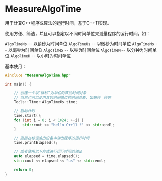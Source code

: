 # MeasureAlgoTime
用于计算C++程序或算法的运行时间，基于C++11实现。

使用方便、简洁，并且可以指定以不同时间单位来测量程序的运行时间，如：

`AlgoTimeNs` -- 以纳秒为时间单位
`AlgoTimeUs` -- 以微秒为时间单位
`AlgoTimeMs` -- 以毫秒为时间单位
`AlgoTimeS` -- 以秒为时间单位
`AlgoTimeM` -- 以分钟为时间单位
`AlgoTimeH` -- 以小时为时间单位

基本使用：
```cpp
#include "MeasureAlgoTime.hpp"

int main() {

	// 创建一个以“微秒”为单位的算法时间对象
	// 当然也可以使用其它时间单位的时间对象，如毫秒、秒等
	Tools::Time::AlgoTimeUs time;
	
	// 启动计时
	time.start();
	for (int i = 0; i < 1024; ++i) {
		std::cout << "hello C++11 !" << std::endl;
	}

	// 直接在标准输出设备中输出程序的运行时间
	time.printElapsed();
	
	// 或者使用以下方式进行运行时间的输出
	auto elapsed = time.elapsed();
	std::cout << elapsed << "us" << std::endl;
	
	return 0;
}

```
